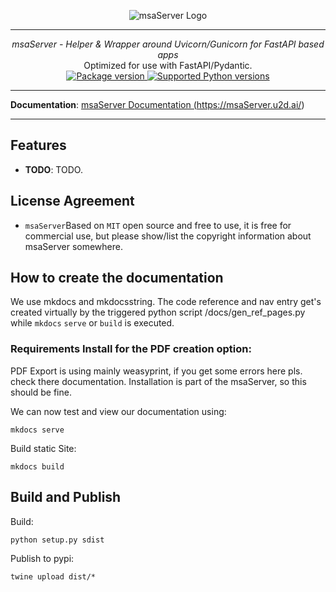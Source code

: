 <p align="center">
  <img src="http://logos.u2d.ai/msaServer_logo.png?raw=true" alt="msaServer Logo"/>
</p>

------
<p align="center">
    <em>msaServer - Helper & Wrapper around Uvicorn/Gunicorn for FastAPI based apps</em>
<br>
    Optimized for use with FastAPI/Pydantic.
<br>
  <a href="https://pypi.org/project/msaServer" target="_blank">
      <img src="https://img.shields.io/pypi/v/msaServer?color=%2334D058&label=pypi%20package" alt="Package version">
  </a>
  <a href="https://pypi.org/project/msaServer" target="_blank">
      <img src="https://img.shields.io/pypi/pyversions/msaServer.svg?color=%2334D058" alt="Supported Python versions">
  </a>
</p>

------

**Documentation**: <a href="https://msaServer.u2d.ai/" target="_blank">msaServer Documentation (https://msaServer.u2d.ai/)</a>

------

## Features
- **TODO**: TODO.


## License Agreement

- `msaServer`Based on `MIT` open source and free to use, it is free for commercial use, but please show/list the copyright information about msaServer somewhere.


## How to create the documentation

We use mkdocs and mkdocsstring. The code reference and nav entry get's created virtually by the triggered python script /docs/gen_ref_pages.py while ``mkdocs`` ``serve`` or ``build`` is executed.

### Requirements Install for the PDF creation option:
PDF Export is using mainly weasyprint, if you get some errors here pls. check there documentation. Installation is part of the msaServer, so this should be fine.

We can now test and view our documentation using:

    mkdocs serve

Build static Site:

    mkdocs build


## Build and Publish
  
Build:  

    python setup.py sdist

Publish to pypi:

    twine upload dist/*
